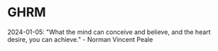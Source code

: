 # GHRM

2024-01-05: "What the mind can conceive and believe, and the heart desire, you can achieve." - Norman Vincent Peale
